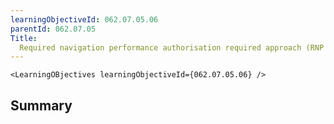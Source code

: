 ```yaml
---
learningObjectiveId: 062.07.05.06
parentId: 062.07.05
Title:
  Required navigation performance authorisation required approach (RNP AR APCH)
---
```


```tsx eval
<LearningOBjectives learningObjectiveId={062.07.05.06} />
```

## Summary
